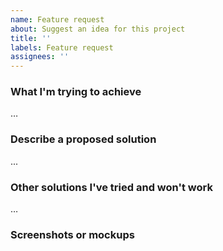 ```yaml
---
name: Feature request
about: Suggest an idea for this project
title: ''
labels: Feature request
assignees: ''
---
```


### What I'm trying to achieve

…

### Describe a proposed solution

...

### Other solutions I've tried and won't work

…

### Screenshots or mockups

<!-- Please provide any illustrations that could help others understand the problem or the proposed solution. -->
